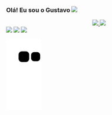 ### Olá! Eu sou o Gustavo <img src="https://raw.githubusercontent.com/kaueMarques/kaueMarques/master/hi.gif">

<div align="center">
  <a href="https://github.com/Gustavocorte">
  <img height="150em" src="https://github-readme-stats.vercel.app/api?username=Gustavocorte&show_icons=true&theme=dark&include_all_commits=true&count_private=true"/>
  <img height="150em" src="https://github-readme-stats.vercel.app/api/top-langs/?username=Gustavocorte&layout=compact&langs_count=7&theme=dark"/>
</div>
  
  <div> 
  <a href="https://instagram.com/gustavocortes2" target="_blank"><img src="https://img.shields.io/badge/-Instagram-%23E4405F?style=for-the-badge&logo=instagram&logoColor=white" target="_blank"></a>
  <a href = "mailto:gustavocortes981@gmail.com"><img src="https://img.shields.io/badge/-Gmail-%23333?style=for-the-badge&logo=gmail&logoColor=white" target="_blank"></a>
  <a href="https://www.linkedin.com/in/gustavocortes981/" target="_blank"><img src="https://img.shields.io/badge/-LinkedIn-%230077B5?style=for-the-badge&logo=linkedin&logoColor=white" target="_blank"></a> 
    </div>
  
![Snake animation](https://github.com/Gustavocorte/Gustavocorte/blob/output/github-contribution-grid-snake.svg)
